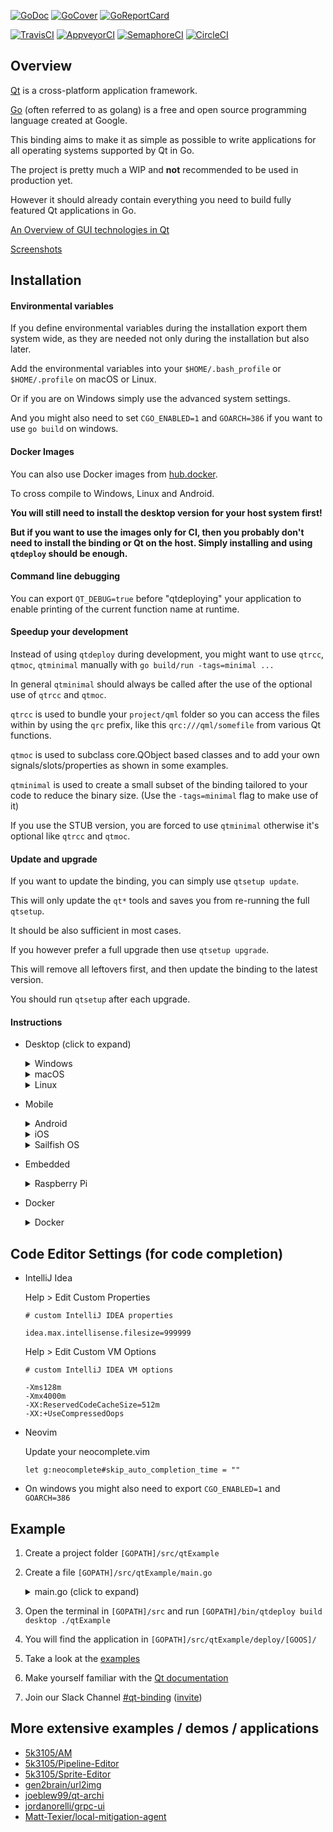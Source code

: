 [![GoDoc](https://godoc.org/github.com/therecipe/qt?status.svg)](https://godoc.org/github.com/therecipe/qt)
[![GoCover](http://gocover.io/_badge/github.com/therecipe/qt)](http://gocover.io/github.com/therecipe/qt)
[![GoReportCard](https://goreportcard.com/badge/github.com/therecipe/qt)](https://goreportcard.com/report/github.com/therecipe/qt)

[![TravisCI](https://travis-ci.org/therecipe/qt.svg?branch=master)](https://travis-ci.org/therecipe/qt)
[![AppveyorCI](https://ci.appveyor.com/api/projects/status/github/therecipe/qt?branch=master&svg=true)](https://ci.appveyor.com/project/therecipe/qt)
[![SemaphoreCI](https://semaphoreci.com/api/v1/therecipe/qt/branches/master/shields_badge.svg)](https://semaphoreci.com/therecipe/qt)
[![CircleCI](https://circleci.com/gh/therecipe/qt/tree/master.svg?style=svg)](https://circleci.com/gh/therecipe/qt/tree/master)

## Overview

[Qt](https://en.wikipedia.org/wiki/Qt_(software)) is a cross-platform application framework.

[Go](https://en.wikipedia.org/wiki/Go_(programming_language)) (often referred to as golang) is a free and open source programming language created at Google.

This binding aims to make it as simple as possible to write applications for all operating systems supported by Qt in Go.

The project is pretty much a WIP and **not** recommended to be used in production yet.

However it should already contain everything you need to build fully featured Qt applications in Go.

[An Overview of GUI technologies in Qt](https://www.youtube.com/watch?v=WIRRoPxIerc)

[Screenshots](internal/screenshots)

## Installation

#### Environmental variables

If you define environmental variables during the installation export them system wide, as they are needed not only during the installation but also later.

Add the environmental variables into your `$HOME/.bash_profile` or `$HOME/.profile` on macOS or Linux.

Or if you are on Windows simply use the advanced system settings.

And you might also need to set `CGO_ENABLED=1` and `GOARCH=386` if you want to use `go build` on windows.

#### Docker Images

You can also use Docker images from [hub.docker](https://hub.docker.com/r/therecipe/qt).

To cross compile to Windows, Linux and Android.

**You will still need to install the desktop version for your host system first!**

**But if you want to use the images only for CI, then you probably don't need to install the binding or Qt on the host. Simply installing and using `qtdeploy` should be enough.**

#### Command line debugging

You can export `QT_DEBUG=true` before "qtdeploying" your application to enable printing of the current function name at runtime.

#### Speedup your development

Instead of using `qtdeploy` during development, you might want to use `qtrcc`, `qtmoc`, `qtminimal` manually with `go build/run -tags=minimal ...`

In general `qtminimal` should always be called after the use of the optional use of `qtrcc` and `qtmoc`.

`qtrcc` is used to bundle your `project/qml` folder so you can access the files within by using the `qrc` prefix, like this `qrc:///qml/somefile` from various Qt functions.

`qtmoc` is used to subclass core.QObject based classes and to add your own signals/slots/properties as shown in some examples.

`qtminimal` is used to create a small subset of the binding tailored to your code to reduce the binary size. (Use the `-tags=minimal` flag to make use of it)

If you use the STUB version, you are forced to use `qtminimal` otherwise it's optional like `qtrcc` and `qtmoc`.

#### Update and upgrade

If you want to update the binding, you can simply use `qtsetup update`.

This will only update the `qt*` tools and saves you from re-running the full `qtsetup`.

It should be also sufficient in most cases.

If you however prefer a full upgrade then use `qtsetup upgrade`.

This will remove all leftovers first, and then update the binding to the latest version.

You should run `qtsetup` after each upgrade.

#### Instructions

* Desktop (click to expand)

	<details>
	<summary>Windows</summary>

	1. Install Go >= 1.7.1 and setup a proper [**GOPATH**](https://golang.org/doc/code.html#GOPATH)

		* https://golang.org/doc/install?download=go1.8.windows-amd64.msi

	2. Install Qt 5.8.0 (with android support)

		* Install the official prebuilt package; you can also define a custom location with **QT_DIR**.
			* https://download.qt.io/official_releases/qt/5.8/5.8.0/qt-opensource-windows-x86-android-5.8.0.exe

		or (without android support)

		* Install the Qt-dev package with [MSYS2](http://msys2.github.io) and define **QT_MSYS2=true** or define a custom Qt location with **QT_MSYS2_DIR** (usually: C:\msys32\ or C:\msys64\);
			* `pacman -Syyu`
			* if you want to deploy 32-bit applications `pacman -S mingw-w64-i686-qt-creator mingw-w64-i686-qt5`
			* if you want to deploy 64-bit applications `pacman -S mingw-w64-x86_64-qt-creator mingw-w64-x86_64-qt5`
			* `pacman -Scc`

	3. Add the directory that contains **gcc** and **g++** to your **PATH** (not needed with MSYS2)

		* `C:\Qt\Qt5.8.0\Tools\mingw530_32\bin`

	4. Download the binding

		* `go get -u -v github.com/therecipe/qt/cmd/...`

	5. Generate, install and test (20 min) (MSYS2: run within the MSYS2 MinGW 32-bit or MSYS2 MinGW 64-bit shell)

		* `%GOPATH%\bin\qtsetup`

	6. Create your first [application](#example)

	7. Deploy applications with `%GOPATH%\bin\qtdeploy build desktop path\to\your\project` (MSYS2: run within the MSYS2 MinGW 32-bit or MSYS2 MinGW 64-bit shell)

	</details>

	<details>
	<summary>macOS</summary>

	1. Install Go >= 1.7.1 and setup a proper [**GOPATH**](https://golang.org/doc/code.html#GOPATH)

		* https://golang.org/doc/install?download=go1.8.darwin-amd64.pkg

	2. Install Qt 5.8.0 (with android/iOS support)

		* Install the official prebuilt package; you can also define a custom location with **QT_DIR**.
			* without iOS https://download.qt.io/official_releases/qt/5.8/5.8.0/qt-opensource-mac-x64-android-5.8.0.dmg
			* with iOS https://download.qt.io/official_releases/qt/5.8/5.8.0/qt-opensource-mac-x64-android-ios-5.8.0.dmg

		or (without android/iOS support)

		* Install the Qt-dev package with Homebrew and define **QT_HOMEBREW=true** or define a custom Qt location with **QT_DIR** (usually: /usr/local/opt/qt5/); if you want to link against homebrews Qt libs (**experimental**)
			* `brew install qt5`

	3. Install **Xcode** >= 7.2.0; you can also define a custom location with **XCODE_DIR**

		* https://itunes.apple.com/us/app/xcode/id497799835

	4. Download the binding

		* `go get -u -v github.com/therecipe/qt/cmd/...`

	5. Generate, install and test (20 min)

		* `$GOPATH/bin/qtsetup`

	6. Create your first [application](#example)

	7. Deploy applications with `$GOPATH/bin/qtdeploy build desktop path/to/your/project`

	</details>

	<details>
	<summary>Linux</summary>

	1. Install Go >= 1.7.1 and setup a proper [**GOPATH**](https://golang.org/doc/code.html#GOPATH)

		* https://golang.org/doc/install?download=go1.8.linux-amd64.tar.gz

	2. Install Qt 5.8.0 (with android support)

		* Install the official prebuilt package; you can also define a custom location with **QT_DIR**.
			* https://download.qt.io/official_releases/qt/5.8/5.8.0/qt-opensource-linux-x64-android-5.8.0.run

		or (without android support)

		* Install the Qt-dev package with your system package manager; if you want to link against your system Qt libs (**experimental**)
			* add **export QT_PKG_CONFIG=true** to your .profile or .bash_profile
			* if needed you can also define custom locations for the misc and doc dir with **QT_MISC_DIR** and/or **QT_DOC_DIR**
			* and you may want to define a custom pkg-config search path with **PKG_CONFIG_PATH**, if the default path points to old Qt pkg-config files

	3. Install **g++** >= 5 and **OpenGL** dependencies

		* Debian/Ubuntu (apt-get)
			* `sudo apt-get -y install build-essential libgl1-mesa-dev`

		* Fedora/RHEL/CentOS (yum)
			* `sudo yum -y groupinstall "C Development Tools and Libraries"`
			* `sudo yum -y install mesa-libGL-devel`

		* openSUSE (zypper)
			* `sudo zypper -n install -t pattern devel_basis`

	4. Download the binding

		* `go get -u -v github.com/therecipe/qt/cmd/...`

	5. Generate, install and test (20 min)

		* `$GOPATH/bin/qtsetup`

	6. Create your first [application](#example)

	7. Deploy applications with `$GOPATH/bin/qtdeploy build desktop path/to/your/project` (use the *.sh file to start your application)

	#### **Optional:** Cross compile for Windows on Debian/Ubuntu (**experimental**)

	1. Install Wine

		* `sudo apt-get -y install wine`

	2. Install MXE (M cross environment)

		* `echo "deb http://pkg.mxe.cc/repos/apt/debian jessie main" | sudo tee --append /etc/apt/sources.list.d/mxeapt.list > /dev/null`

		* `sudo apt-key adv --keyserver keyserver.ubuntu.com --recv-keys D43A795B73B16ABE9643FE1AFD8FFF16DB45C6AB`

		* `sudo apt-get update`

		* if you want to deploy 32-bit applications `sudo apt-get -y -qq install mxe-i686-w64-mingw32.shared-qt3d mxe-i686-w64-mingw32.shared-qtactiveqt mxe-i686-w64-mingw32.shared-qtbase mxe-i686-w64-mingw32.shared-qtcanvas3d mxe-i686-w64-mingw32.shared-qtcharts mxe-i686-w64-mingw32.shared-qtconnectivity mxe-i686-w64-mingw32.shared-qtdatavis3d mxe-i686-w64-mingw32.shared-qtdeclarative mxe-i686-w64-mingw32.shared-qtgamepad mxe-i686-w64-mingw32.shared-qtgraphicaleffects mxe-i686-w64-mingw32.shared-qtimageformats mxe-i686-w64-mingw32.shared-qtlocation mxe-i686-w64-mingw32.shared-qtmultimedia mxe-i686-w64-mingw32.shared-qtofficeopenxml mxe-i686-w64-mingw32.shared-qtpurchasing mxe-i686-w64-mingw32.shared-qtquickcontrols mxe-i686-w64-mingw32.shared-qtquickcontrols2 mxe-i686-w64-mingw32.shared-qtscript mxe-i686-w64-mingw32.shared-qtscxml mxe-i686-w64-mingw32.shared-qtsensors mxe-i686-w64-mingw32.shared-qtserialbus mxe-i686-w64-mingw32.shared-qtserialport mxe-i686-w64-mingw32.shared-qtservice mxe-i686-w64-mingw32.shared-qtsvg mxe-i686-w64-mingw32.shared-qtsystems mxe-i686-w64-mingw32.shared-qttools mxe-i686-w64-mingw32.shared-qttranslations mxe-i686-w64-mingw32.shared-qtvirtualkeyboard mxe-i686-w64-mingw32.shared-qtwebchannel mxe-i686-w64-mingw32.shared-qtwebkit mxe-i686-w64-mingw32.shared-qtwebsockets mxe-i686-w64-mingw32.shared-qtwinextras mxe-i686-w64-mingw32.shared-qtxlsxwriter mxe-i686-w64-mingw32.shared-qtxmlpatterns`

		* if you want to deploy 64-bit applications `sudo apt-get -y -qq install mxe-x86-64-w64-mingw32.shared-qt3d mxe-x86-64-w64-mingw32.shared-qtactiveqt mxe-x86-64-w64-mingw32.shared-qtbase mxe-x86-64-w64-mingw32.shared-qtcanvas3d mxe-x86-64-w64-mingw32.shared-qtcharts mxe-x86-64-w64-mingw32.shared-qtconnectivity mxe-x86-64-w64-mingw32.shared-qtdatavis3d mxe-x86-64-w64-mingw32.shared-qtdeclarative mxe-x86-64-w64-mingw32.shared-qtgamepad mxe-x86-64-w64-mingw32.shared-qtgraphicaleffects mxe-x86-64-w64-mingw32.shared-qtimageformats mxe-x86-64-w64-mingw32.shared-qtlocation mxe-x86-64-w64-mingw32.shared-qtmultimedia mxe-x86-64-w64-mingw32.shared-qtofficeopenxml mxe-x86-64-w64-mingw32.shared-qtpurchasing mxe-x86-64-w64-mingw32.shared-qtquickcontrols mxe-x86-64-w64-mingw32.shared-qtquickcontrols2 mxe-x86-64-w64-mingw32.shared-qtscript mxe-x86-64-w64-mingw32.shared-qtscxml mxe-x86-64-w64-mingw32.shared-qtsensors mxe-x86-64-w64-mingw32.shared-qtserialbus mxe-x86-64-w64-mingw32.shared-qtserialport mxe-x86-64-w64-mingw32.shared-qtservice mxe-x86-64-w64-mingw32.shared-qtsvg mxe-x86-64-w64-mingw32.shared-qtsystems mxe-x86-64-w64-mingw32.shared-qttools mxe-x86-64-w64-mingw32.shared-qttranslations mxe-x86-64-w64-mingw32.shared-qtvirtualkeyboard mxe-x86-64-w64-mingw32.shared-qtwebchannel mxe-x86-64-w64-mingw32.shared-qtwebkit mxe-x86-64-w64-mingw32.shared-qtwebsockets mxe-x86-64-w64-mingw32.shared-qtwinextras mxe-x86-64-w64-mingw32.shared-qtxlsxwriter mxe-x86-64-w64-mingw32.shared-qtxmlpatterns`

	3. Export `QT_MXE_ARCH=386` to deploy 32-bit applications or `QT_MXE_ARCH=amd64` to deploy 64-bit applications.

	4. Generate, install and test (20 min)

		* `$GOPATH/bin/qtsetup windows`

	5. Deploy applications with `$GOPATH/bin/qtdeploy build windows path/to/your/project`

	</details>

* Mobile

	<details>
	<summary>Android</summary>

	1. Install the desktop version for Windows, macOS or Linux

	2. Unzip the Android SDK in `C:\android-sdk-windows\` or `$HOME/android-sdk-macosx/` or `$HOME/android-sdk-linux/`; you can also define a custom location with **ANDROID_SDK_DIR**
		* https://dl.google.com/android/repository/tools_r25.2.5-windows.zip
		* https://dl.google.com/android/repository/tools_r25.2.5-macosx.zip
		* https://dl.google.com/android/repository/tools_r25.2.5-linux.zip

	3. Install the SDK dependencies with `C:\android-sdk-windows\tools\android.bat` or `$HOME/android-sdk-{ macosx | linux }/tools/android`
		* Tools
			* Android SDK Build-tools (25.0.2)
		* Android 7.1.1 (API 25)
			* SDK Platform
		* Extras (Windows only)
			* Google USB Driver

	4. Unzip the Android NDK in `C:\` or `$HOME`; you can also define a custom location with **ANDROID_NDK_DIR**
		* https://dl.google.com/android/repository/android-ndk-r13b-windows-x86_64.zip
		* https://dl.google.com/android/repository/android-ndk-r13b-darwin-x86_64.zip
		* https://dl.google.com/android/repository/android-ndk-r13b-linux-x86_64.zip

	5. Install Java SE Development Kit >= 8 (Linux: install in `$HOME/jdk/`); you can also define a custom location with **JDK_DIR**
		* https://www.oracle.com/technetwork/java/javase/downloads/jdk8-downloads-2133151.html

	6. Install and test (20 min)

		* `%GOPATH%\bin\qtsetup android`

			or

		* `$GOPATH/bin/qtsetup android`

	7. Create your first [application](#example)

	8. Deploy applications with `[GOPATH]/bin/qtdeploy build android path/to/your/project`

	9. [More info for permissions, app icon, java native interface etc](internal/docs/android.md)

	</details>

	<details>
	<summary>iOS</summary>

	1. Install the desktop version for macOS

	2. Install and test (20 min)

		* `$GOPATH/bin/qtsetup ios && $GOPATH/bin/qtsetup ios-simulator`

	3. Create your first [application](#example)

	4. Deploy applications with `$GOPATH/bin/qtdeploy build ios path/to/your/project` or `$GOPATH/bin/qtdeploy build ios-simulator path/to/your/project`
	</details>

	<details>
	<summary>Sailfish OS</summary>

	1. Install the desktop version for Windows, macOS or Linux (**Qt <= 5.7.x required**)

	2. Install VirtualBox; you can also define a custom location with **VIRTUALBOX_DIR**
		* http://download.virtualbox.org/virtualbox/5.1.14/VirtualBox-5.1.14-112924-Win.exe
		* http://download.virtualbox.org/virtualbox/5.1.14/VirtualBox-5.1.14-112924-OSX.dmg
		* http://download.virtualbox.org/virtualbox/5.1.14/VirtualBox-5.1.14-112924-Linux_amd64.run

	3. Install the Sailfish OS SDK; you can also define a custom location with **SAILFISH_DIR**
		* https://releases.sailfishos.org/sdk/installers/1611/SailfishOSSDK-Beta-1611-Qt5-windows-offline.exe
		* https://releases.sailfishos.org/sdk/installers/1611/SailfishOSSDK-Beta-1611-Qt5-mac-offline.dmg
		* https://releases.sailfishos.org/sdk/installers/1611/SailfishOSSDK-Beta-1611-Qt5-linux-64-offline.run

	4. Install and test (20 min)

		* `%GOPATH%\bin\qtsetup sailfish && %GOPATH%\bin\qtsetup sailfish-emulator`

			or

		* `$GOPATH/bin/qtsetup sailfish && $GOPATH/bin/qtsetup sailfish-emulator`

	5. Create your first [application](#example)

	6. Deploy applications with `[GOPATH]/bin/qtdeploy build sailfish path/to/your/project` or `[GOPATH]/bin/qtdeploy build sailfish-emulator path/to/your/project`

	</details>

* Embedded

	<details>
	<summary>Raspberry Pi</summary>

	1. Install the desktop version for Linux

	2. Create a folder `$HOME/raspi`

		* `mkdir $HOME/raspi`

	3. Download and unpack the Qt source

		* `cd $HOME/raspi && wget https://download.qt.io/official_releases/qt/5.8/5.8.0/single/qt-everywhere-opensource-src-5.8.0.tar.gz`
		* `tar -xzf qt-everywhere-opensource-src-5.8.0.tar.gz qt-everywhere-opensource-src-5.8.0`

	4. Patch Qt Source

		* `cd $HOME/raspi/qt-everywhere-opensource-src-5.8.0/qtbase && sed -i 's/c++1z/c++11/' ./mkspecs/devices/linux-rpi3-g++/qmake.conf`

		* `cd $HOME/raspi/qt-everywhere-opensource-src-5.8.0/qtwayland && wget https://github.com/qtproject/qtwayland/commit/75294be3.patch && patch -p1 -i 75294be3.patch`

	5. Download the cross compiler; you can also define a custom location with **RPI_TOOLS_DIR** (but then you might need to manually change commands from here on during the setup)

		* `cd $HOME/raspi && git clone --depth 1 https://github.com/raspberrypi/tools.git`

	6. Get dependencies and install Arch Linux on your SD card

		* `sudo apt-get -y install bsdtar libwayland-dev flex bison gperf python`

		* Raspberry Pi 1
			* https://archlinuxarm.org/platforms/armv6/raspberry-pi

		* Raspberry Pi 2
			* https://archlinuxarm.org/platforms/armv7/broadcom/raspberry-pi-2

		* Raspberry Pi 3
			* https://archlinuxarm.org/platforms/armv8/broadcom/raspberry-pi-3

	7. Start your Raspberry Pi

	8. Enable root login over ssh

		* `export RASPI_IP=192.168.XXX.XXX` (replace XXX.XXX with the valid ip ending)

		* `ssh alarm@$RASPI_IP` (password: alarm)

		* `su` (password: root)

		* `sed -i 's/#PermitRootLogin/PermitRootLogin/' /etc/ssh/sshd_config && sed -i 's/prohibit-password/yes/' /etc/ssh/sshd_config && systemctl restart sshd.service`

	9. Update and install dependencies (5 min)

		* `pacman -Syyu`

		* `pacman -S fontconfig icu libinput libjpeg-turbo libproxy libsm libxi libxkbcommon-x11 libxrender tslib xcb-util-image xcb-util-keysyms xcb-util-wm freetds gtk3 libfbclient libmariadbclient mtdev postgresql-libs unixodbc assimp bluez-libs sdl2 jasper libmng libwebp gst-plugins-base-libs libpulse openal gst-plugins-bad hunspell libxcomposite wayland gst-plugins-base libxslt gst-plugins-good ffmpeg jsoncpp libevent libsrtp libvpx libxcursor libxrandr libxss libxtst nss opus protobuf snappy xcb-util xcb-util-cursor xcb-util-renderutil xcb-util-xrm libxfixes libxshmfence libxext libx11 libxcb libice weston ttf-freefont lxde gamin xorg-server xorg-xinit xorg-server-utils mesa xf86-video-fbdev xf86-video-vesa xorg-server-xwayland xf86-input-libinput gst-plugins-ugly sqlite2 cups xorg-server-devel rsync`

		* `pacman -Scc`

		* Raspberry Pi 1
			* `sed -i 's/gpu_mem=64/gpu_mem=128/' /boot/config.txt`
			* `echo "exec startlxde" >> $HOME/.xinitrc && mkdir $HOME/.config/ && echo -e "[core]\nbackend=fbdev-backend.so\nmodules=xwayland.so" >> $HOME/.config/weston.ini`

			**experimental**: enable OpenGL under X; will break most applications
			* `echo "dtoverlay=vc4-kms-v3d,cma-128" >> /boot/config.txt && sed -i 's/fbdev-backend/drm-backend/' $HOME/.config/weston.ini`

		* Raspberry Pi 2 or 3
			* `sed -i 's/gpu_mem=64/gpu_mem=256/' /boot/config.txt`
			* `echo "exec startlxde" >> $HOME/.xinitrc && mkdir $HOME/.config/ && echo -e "[core]\nbackend=fbdev-backend.so\nmodules=xwayland.so" >> $HOME/.config/weston.ini`

			**experimental**: enable OpenGL under X; will break most applications
			* `echo "dtoverlay=vc4-kms-v3d,cma-256" >> /boot/config.txt && sed -i 's/fbdev-backend/drm-backend/' $HOME/.config/weston.ini`

		* `reboot`

	10. Get sysroot for cross compiling (password: root) (5 min)

		* `cd $HOME/raspi && mkdir sysroot sysroot/usr sysroot/opt`

		* `rsync -avz root@$RASPI_IP:/lib sysroot --delete`

		* `rsync -avz root@$RASPI_IP:/usr/include sysroot/usr --delete`

		* `rsync -avz root@$RASPI_IP:/usr/lib sysroot/usr --delete`

		* `rsync -avz root@$RASPI_IP:/opt/vc sysroot/opt --delete`

	11. Prepare sysroot; you can also define a custom location with **RPI1_SYSROOT_DIR**, **RPI2_SYSROOT_DIR** or **RPI3_SYSROOT_DIR** (but then you might need to manually change commands from here on during the setup)

		* `cd $HOME/raspi && wget https://raw.githubusercontent.com/riscv/riscv-poky/master/scripts/sysroot-relativelinks.py`
		* `chmod +x sysroot-relativelinks.py && ./sysroot-relativelinks.py sysroot`

	12. Build Qt (2 hours)

		* `cd $HOME/raspi/qt-everywhere-opensource-src-5.8.0`

		* make sure `QT_DIR` points to your desktop installation of Qt; you may also want to tweak the configure command below, if you put the tools or the sysroot in an alternative location

		* Raspberry Pi 1
			* `./configure -opengl es2 -device linux-rasp-pi-g++ -device-option CROSS_COMPILE=$HOME/raspi/tools/arm-bcm2708/arm-rpi-4.9.3-linux-gnueabihf/bin/arm-linux-gnueabihf- -sysroot $HOME/raspi/sysroot -opensource -confirm-license -make libs -skip webengine -nomake tools -nomake examples -extprefix $QT_DIR/5.8/rpi1 -I $HOME/raspi/sysroot/opt/vc/include -I $HOME/raspi/sysroot/opt/vc/include/interface/vcos -I $HOME/raspi/sysroot/opt/vc/include/interface/vcos/pthreads -I $HOME/raspi/sysroot/opt/vc/include/interface/vmcs_host/linux -silent`

		* Raspberry Pi 2
			* `./configure -opengl es2 -device linux-rasp-pi2-g++ -device-option CROSS_COMPILE=$HOME/raspi/tools/arm-bcm2708/arm-rpi-4.9.3-linux-gnueabihf/bin/arm-linux-gnueabihf- -sysroot $HOME/raspi/sysroot -opensource -confirm-license -make libs -skip webengine -nomake tools -nomake examples -extprefix $QT_DIR/5.8/rpi2 -I $HOME/raspi/sysroot/opt/vc/include -I $HOME/raspi/sysroot/opt/vc/include/interface/vcos -I $HOME/raspi/sysroot/opt/vc/include/interface/vcos/pthreads -I $HOME/raspi/sysroot/opt/vc/include/interface/vmcs_host/linux -silent`

		* Raspberry Pi 3
			* `./configure -opengl es2 -device linux-rpi3-g++ -device-option CROSS_COMPILE=$HOME/raspi/tools/arm-bcm2708/arm-rpi-4.9.3-linux-gnueabihf/bin/arm-linux-gnueabihf- -sysroot $HOME/raspi/sysroot -opensource -confirm-license -make libs -skip webengine -nomake tools -nomake examples -extprefix $QT_DIR/5.8/rpi3 -I $HOME/raspi/sysroot/opt/vc/include -I $HOME/raspi/sysroot/opt/vc/include/interface/vcos -I $HOME/raspi/sysroot/opt/vc/include/interface/vcos/pthreads -I $HOME/raspi/sysroot/opt/vc/include/interface/vmcs_host/linux -silent`

		* `make -k -i && sudo make -k -i install`

	13. Prepare the Qt directory

		* `sudo chown -R $USER $QT_DIR`

	14. Install and test the binding (20 min)

		* Raspberry Pi 1
			* `$GOPATH/bin/qtsetup rpi1`

		* Raspberry Pi 2
			* `$GOPATH/bin/qtsetup rpi2`

		* Raspberry Pi 3
			* `$GOPATH/bin/qtsetup rpi3`

	15. Notes

		* run `startx &` before starting an application with `-platform xcb` (qml/quick applications won't work; they may work with Qt 5.8)

		* run `weston &` or `weston --tty=1 &` (via ssh) or create your own [compositor](https://doc.qt.io/qt-5/qtwaylandcompositor-index.html) before starting an application with `-platform wayland-egl` (qml/quick applications won't work; they may work with Qt 5.8)

		* you can increase the available gpu memory by editing `/boot/config.txt`

	16. Create your first [application](#example)

	17. Deploy applications with `$GOPATH/bin/qtdeploy build rpiX path/to/your/project` (replace X with 1, 2 or 3) (use the *.sh file to start your application)

	</details>

* Docker

	<details>
	<summary>Docker</summary>

	1. Install the desktop version for Windows, macOS or Linux

	2. Install and start [Docker](https://www.docker.com)

	3. Share your **GOPATH** host directory as a [data volume](https://docs.docker.com/engine/tutorials/dockervolumes/#/mount-a-host-directory-as-a-data-volume) with Docker.
	And make sure your Project folder is in your **GOPATH**.

	4. Download the necessary Docker image(s) and run the setup.


	* For cross compiling to Windows:

		* `docker pull therecipe/qt:base_windows` (to deploy 32-bit applications)

		* `docker pull therecipe/qt:base_windows_64` (to deploy 64-bit applications)

		* **Optional:** Install [Wine](https://www.winehq.org) to test your applications.

		* define `QT_MXE_ARCH=386` to deploy 32-bit applications or `QT_MXE_ARCH=amd64` to deploy 64-bit applications

		* `$GOPATH/bin/qtsetup windows-docker`

		* Deploy applications with `$GOPATH/bin/qtdeploy build windows path/to/your/project docker`

	* For cross compiling to Linux:

		* `docker pull therecipe/qt:base`

		* `$GOPATH/bin/qtsetup linux-docker`

		* Deploy applications with `$GOPATH/bin/qtdeploy build linux path/to/your/project docker`

	* For cross compiling to Android:

		* `docker pull therecipe/qt:base_android`

		* `$GOPATH/bin/qtsetup android-docker`

		* Deploy applications with `$GOPATH/bin/qtdeploy build android path/to/your/project docker`

	</details>

## Code Editor Settings (for code completion)

* IntelliJ Idea

    Help > Edit Custom Properties
    ```
    # custom IntelliJ IDEA properties

    idea.max.intellisense.filesize=999999
    ```

    Help > Edit Custom VM Options

    ```
    # custom IntelliJ IDEA VM options

    -Xms128m
    -Xmx4000m
    -XX:ReservedCodeCacheSize=512m
    -XX:+UseCompressedOops
    ```

* Neovim

    Update your neocomplete.vim
    ```
    let g:neocomplete#skip_auto_completion_time = ""
    ```

* On windows you might also need to export `CGO_ENABLED=1` and `GOARCH=386`

## Example

1. Create a project folder `[GOPATH]/src/qtExample`

2. Create a file `[GOPATH]/src/qtExample/main.go`

	<details>
	<summary>main.go (click to expand)</summary>

	```go
	package main

	import (
		"os"

		"github.com/therecipe/qt/core"
		"github.com/therecipe/qt/widgets"
	)

	func main() {
		widgets.NewQApplication(len(os.Args), os.Args)

		//create a window
		var window = widgets.NewQMainWindow(nil, 0)
		window.SetWindowTitle("Hello World Example")
		window.SetMinimumSize2(200, 200)

		//create a layout
		var layout = widgets.NewQVBoxLayout()

		//add the layout to the centralWidget
		var centralWidget = widgets.NewQWidget(window, 0)
		centralWidget.SetLayout(layout)

		//create a button and connect the clicked signal
		var button = widgets.NewQPushButton2("Click me!", nil)
		button.ConnectClicked(func(flag bool) {
			widgets.QMessageBox_Information(nil, "OK", "You clicked me!", widgets.QMessageBox__Ok, widgets.QMessageBox__Ok)
		})

		//add the button to the layout
		layout.AddWidget(button, 0, core.Qt__AlignCenter)

		//add the centralWidget to the window and show the window
		window.SetCentralWidget(centralWidget)
		window.Show()

		widgets.QApplication_Exec()
	}
	```

	</details>

3. Open the terminal in `[GOPATH]/src` and run `[GOPATH]/bin/qtdeploy build desktop ./qtExample`

4. You will find the application in `[GOPATH]/src/qtExample/deploy/[GOOS]/`

5. Take a look at the [examples](https://github.com/therecipe/qt/tree/master/internal/examples)

6. Make yourself familiar with the [Qt documentation](https://doc.qt.io/qt-5/classes.html)

7. Join our Slack Channel [#qt-binding](https://gophers.slack.com/messages/qt-binding/details) ([invite](https://invite.slack.golangbridge.org))

## More extensive examples / demos / applications

* [5k3105/AM](https://github.com/5k3105/AM)
* [5k3105/Pipeline-Editor](https://github.com/5k3105/Pipeline-Editor)
* [5k3105/Sprite-Editor](https://github.com/5k3105/Sprite-Editor)
* [gen2brain/url2img](https://github.com/gen2brain/url2img)
* [joeblew99/qt-archi](https://github.com/joeblew99/qt-archi)
* [jordanorelli/grpc-ui](https://github.com/jordanorelli/grpc-ui)
* [Matt-Texier/local-mitigation-agent](https://github.com/Matt-Texier/local-mitigation-agent)
